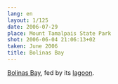 ```yaml
---
lang: en
layout: 1/125
date: 2006-07-29
place: Mount Tamalpais State Park
shot: 2006-06-04 21:06:13+02
taken: June 2006
title: Bolinas Bay
---
```


[Bolinas Bay](http://en.wikipedia.org/wiki/Bolinas_Bay), fed by its [lagoon](http://en.wikipedia.org/wiki/Bolinas_Lagoon).
